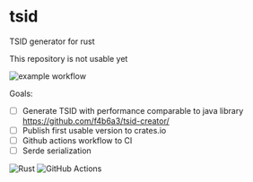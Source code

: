 # tsid
TSID generator for rust

This repository is not usable yet

![example workflow](https://github.com/jakudlaty/tsid/actions/workflows/rust.yml/badge.svg)

Goals:
- [ ] Generate TSID with performance comparable to java library https://github.com/f4b6a3/tsid-creator/
- [ ] Publish first usable version to crates.io
- [ ] Github actions workflow to CI
- [ ] Serde serialization

![Rust](https://img.shields.io/badge/rust-%23000000.svg?style=for-the-badge&logo=rust&logoColor=white)
![GitHub Actions](https://img.shields.io/badge/github%20actions-%232671E5.svg?style=for-the-badge&logo=githubactions&logoColor=white)

